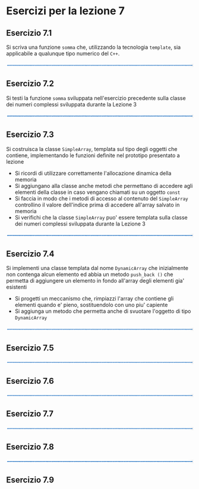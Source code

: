 # Esercizi per la lezione 7

## Esercizio 7.1

Si scriva una funzione ```somma``` che,
utilizzando la tecnologia ```template```,
sia applicabile a qualunque tipo numerico del ```C++```.

![linea](../immagini/linea.png)

## Esercizio 7.2 

Si testi la funzione ```somma``` sviluppata nell'esercizio precedente
sulla classe dei numeri complessi sviluppata durante la Lezione 3

![linea](../immagini/linea.png)

## Esercizio 7.3

Si costruisca la classe ```SimpleArray```, templata sul tipo degli oggetti che contiene, 
implementando le funzioni definite nel prototipo presentato a lezione
  * Si ricordi di utilizzare correttamente l'allocazione dinamica della memoria
  * Si aggiungano alla classe anche metodi che permettano di accedere agli elementi della classe
    in caso vengano chiamati su un oggetto ```const```
  * Si faccia in modo che i metodi di accesso al contenuto del ```SimpleArray``` 
    controllino il valore dell'indice
    prima di accedere all'array salvato in memoria  
  * Si verifichi che la classe ```SimpleArray``` puo' essere templata sulla classe dei numeri complessi
    sviluppata durante la Lezione 3
    
![linea](../immagini/linea.png)

## Esercizio 7.4

Si implementi una classe templata dal nome ```DynamicArray``` che inizialmente
non contenga alcun elemento ed abbia un metodo ```push_back ()``` che permetta di aggiungere 
un elemento in fondo all'array degli elementi gia' esistenti
  * Si progetti un meccanismo che, rimpiazzi l'array che contiene gli elementi quando e' pieno,
    sostituendolo con uno piu' capiente
  * Si aggiunga un metodo che permetta anche di svuotare l'oggetto di tipo ```DynamicArray```  

![linea](../immagini/linea.png)

## Esercizio 7.5

![linea](../immagini/linea.png)

## Esercizio 7.6

![linea](../immagini/linea.png)

## Esercizio 7.7

![linea](../immagini/linea.png)

## Esercizio 7.8


![linea](../immagini/linea.png)

## Esercizio 7.9
